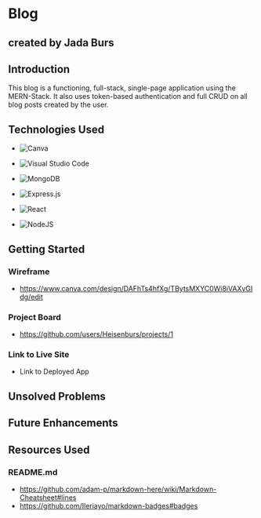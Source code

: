 # Blog
## created by Jada Burs


## Introduction

This blog is a functioning, full-stack, single-page application using the MERN-Stack. It also uses token-based authentication and full CRUD on all blog posts created by the user.

## Technologies Used
- ![Canva](https://img.shields.io/badge/Canva-%2300C4CC.svg?style=for-the-badge&logo=Canva&logoColor=white)

- ![Visual Studio Code](https://img.shields.io/badge/Visual%20Studio%20Code-0078d7.svg?style=for-the-badge&logo=visual-studio-code&logoColor=white)
- ![MongoDB](https://img.shields.io/badge/MongoDB-%234ea94b.svg?style=for-the-badge&logo=mongodb&logoColor=white)
- ![Express.js](https://img.shields.io/badge/express.js-%23404d59.svg?style=for-the-badge&logo=express&logoColor=%2361DAFB)
- ![React](https://img.shields.io/badge/react-%2320232a.svg?style=for-the-badge&logo=react&logoColor=%2361DAFB)
- ![NodeJS](https://img.shields.io/badge/node.js-6DA55F?style=for-the-badge&logo=node.js&logoColor=white)

## Getting Started
### Wireframe 
 - https://www.canva.com/design/DAFhTs4hfXg/TBytsMXYC0Wi8iVAXyGIdg/edit
### Project Board
 - https://github.com/users/Heisenburs/projects/1

 ### Link to Live Site
- Link to Deployed App

## Unsolved Problems

## Future Enhancements

## Resources Used

### README.md
- https://github.com/adam-p/markdown-here/wiki/Markdown-Cheatsheet#lines
- https://github.com/Ileriayo/markdown-badges#badges

